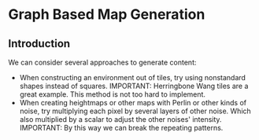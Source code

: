 # Graph Based Map Generation

## Introduction

We can consider several approaches to generate content:

- When constructing an environment out of tiles, try using nonstandard shapes instead of squares.
IMPORTANT: Herringbone Wang tiles are a great example. This method is not too hard to implement.
- When creating heightmaps or other maps with Perlin or other kinds of noise, try multiplying each pixel by several layers of other noise. Which also multiplied by a scalar to adjust the other noises' intensity.
IMPORTANT: By this way we can break the repeating patterns.